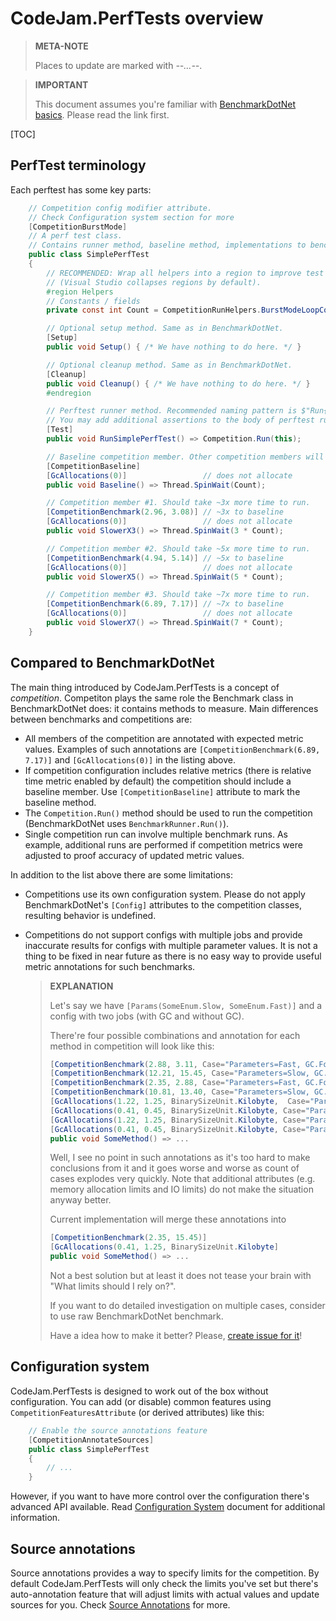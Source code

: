 # CodeJam.PerfTests overview

> **META-NOTE**
>
> Places to update are marked with *--…--*.

> **IMPORTANT**
>
> This document assumes you're familiar with [BenchmarkDotNet basics](http://benchmarkdotnet.org/Overview.htm). Please read the link first.

[TOC]

## PerfTest terminology

Each perftest has some key parts:

```c#
	// Competition config modifier attribute.
	// Check Configuration system section for more
	[CompetitionBurstMode] 
	// A perf test class.
	// Contains runner method, baseline method, implementations to benchmark, setup and cleanup methods.
	public class SimplePerfTest
	{
		// RECOMMENDED: Wrap all helpers into a region to improve test readability
		// (Visual Studio collapses regions by default).
		#region Helpers
		// Constants / fields
		private const int Count = CompetitionRunHelpers.BurstModeLoopCount;

		// Optional setup method. Same as in BenchmarkDotNet.
		[Setup]
		public void Setup() { /* We have nothing to do here. */ }

		// Optional cleanup method. Same as in BenchmarkDotNet.
		[Cleanup]
		public void Cleanup() { /* We have nothing to do here. */ }
		#endregion

		// Perftest runner method. Recommended naming pattern is $"Run{nameof(PerfTestClass)}".
		// You may add additional assertions to the body of perftest runner.
		[Test]
		public void RunSimplePerfTest() => Competition.Run(this);

		// Baseline competition member. Other competition members will be compared with this.
		[CompetitionBaseline]
		[GcAllocations(0)]                 // does not allocate
		public void Baseline() => Thread.SpinWait(Count);

		// Competition member #1. Should take ~3x more time to run.
		[CompetitionBenchmark(2.96, 3.08)] // ~3x to baseline
		[GcAllocations(0)]                 // does not allocate
		public void SlowerX3() => Thread.SpinWait(3 * Count);

		// Competition member #2. Should take ~5x more time to run.
		[CompetitionBenchmark(4.94, 5.14)] // ~5x to baseline
		[GcAllocations(0)]                 // does not allocate
		public void SlowerX5() => Thread.SpinWait(5 * Count);

		// Competition member #3. Should take ~7x more time to run.
		[CompetitionBenchmark(6.89, 7.17)] // ~7x to baseline
		[GcAllocations(0)]                 // does not allocate
		public void SlowerX7() => Thread.SpinWait(7 * Count);
	}
```



## Compared to BenchmarkDotNet

The main thing introduced by CodeJam.PerfTests is a concept of _competition_. Competiton plays the same role the Benchmark class in BenchmarkDotNet does: it contains methods to measure. Main differences between benchmarks and competitions are:

* All members of the competition are annotated with expected metric values. Examples of such annotations are `[CompetitionBenchmark(6.89, 7.17)]` and `[GcAllocations(0)]` in the listing above.
* If competition configuration includes relative metrics (there is relative time metric enabled by default) the competition should include a baseline member. Use `[CompetitionBaseline]` attribute to mark the baseline method.
* The `Competition.Run()` method should be used to run the competition (BenchmarkDotNet uses `BenchmarkRunner.Run()`).
* Single competition run can involve multiple benchmark runs. As example, additional runs are performed if competition metrics were adjusted to proof accuracy of updated metric values.




In addition to the list above there are some limitations:

* Competitions use its own configuration system. Please do not apply BenchmarkDotNet's `[Config]` attributes to the competition classes, resulting behavior is undefined.

* Competitions do not support configs with multiple jobs and provide inaccurate results for configs with multiple parameter values. It is not a thing to be fixed in near future as there is no easy way to provide useful metric annotations for such benchmarks.

  > **EXPLANATION**
  >
  > Let's say we have `[Params(SomeEnum.Slow, SomeEnum.Fast)]` and a config with two jobs (with GC and without GC).
  >
  > There're four possible combinations and annotation for each method in competition will look like this:
  >
  > ```c#
  > [CompetitionBenchmark(2.88, 3.11, Case="Parameters=Fast, GC.Force=True")]
  > [CompetitionBenchmark(12.21, 15.45, Case="Parameters=Slow, GC.Force=True")]
  > [CompetitionBenchmark(2.35, 2.88, Case="Parameters=Fast, GC.Force=False")]
  > [CompetitionBenchmark(10.81, 13.40, Case="Parameters=Slow, GC.Force=False")]
  > [GcAllocations(1.22, 1.25, BinarySizeUnit.Kilobyte,  Case="Parameters=Fast, GC.Force=True")]
  > [GcAllocations(0.41, 0.45, BinarySizeUnit.Kilobyte, Case="Parameters=Slow, GC.Force=True")]
  > [GcAllocations(1.22, 1.25, BinarySizeUnit.Kilobyte, Case="Parameters=Fast, GC.Force=False")]
  > [GcAllocations(0.41, 0.45, BinarySizeUnit.Kilobyte, Case="Parameters=Slow, GC.Force=False")] 
  > public void SomeMethod() => ...
  > ```
  >
  > Well, I see no point in such annotations as it's too hard to make conclusions from it and it goes worse and worse as count of cases explodes very quickly. Note that additional attributes (e.g. memory allocation limits and IO limits) do not make the situation anyway better.
  >
  > Current implementation will merge these annotations into
  >
  > ```c#
  > [CompetitionBenchmark(2.35, 15.45)]
  > [GcAllocations(0.41, 1.25, BinarySizeUnit.Kilobyte]
  > public void SomeMethod() => ...
  > ```
  >
  > Not a best solution but at least it does not tease your brain with "What limits should I rely on?".
  >
  > If you want to do detailed investigation on multiple cases, consider to use raw BenchmarkDotNet benchmark.
  >
  > Have a idea how to make it better? Please, [create issue for it](https://github.com/rsdn/CodeJam/issues)!





## Configuration system 

CodeJam.PerfTests is designed to work out of the box without configuration. You can add (or disable) common features using `CompetitionFeaturesAttribute` (or derived attributes) like this:

```c#
	// Enable the source annotations feature
	[CompetitionAnnotateSources]
	public class SimplePerfTest
	{
		// ...
	}
```

However, if you want to have more control over the configuration there's advanced API available. Read [Configuration System](ConfigurationSystem.md) document for additional information.



## Source annotations

Source annotations provides a way to specify limits for the competition. By default CodeJam.PerfTests will only check the limits you've set but there's auto-annotation feature that will adjust limits with actual values and update sources for you. Check [Source Annotations](SourceAnnotations.md) for more.



